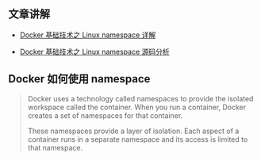 
## 文章讲解

- [Docker 基础技术之 Linux namespace 详解](https://mp.weixin.qq.com/s/10HgkUE14wVI_RNmFdqkzA)

- [Docker 基础技术之 Linux namespace 源码分析](https://mp.weixin.qq.com/s/czZsAmp6nTt6JPuOAytgcw)

## Docker 如何使用 namespace
> Docker uses a technology called namespaces to provide the isolated workspace called the container. When you run a container, Docker creates a set of namespaces for that container.
> 
> These namespaces provide a layer of isolation. Each aspect of a container runs in a separate namespace and its access is limited to that namespace.
